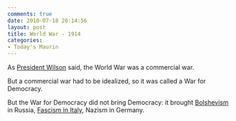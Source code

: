 ```yaml
---
comments: true
date: 2010-07-18 20:14:56
layout: post
title: World War - 1914
categories:
- Today's Maurin
---
```


As [President Wilson](http://en.wikipedia.org/wiki/Woodrow_Wilson) said,
the World War
was a commercial war.

But a commercial war
had to be idealized,
so it was called
a War for Democracy.

But the War for Democracy
did not bring Democracy:
it brought
[Bolshevism](http://en.wikipedia.org/wiki/Bolshevik) in Russia,
[Fascism in Italy](http://en.wikipedia.org/wiki/Italian_Fascism),
Nazism in Germany.
